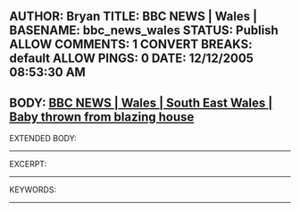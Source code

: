 AUTHOR: Bryan
TITLE: BBC NEWS | Wales |
BASENAME: bbc_news_wales
STATUS: Publish
ALLOW COMMENTS: 1
CONVERT BREAKS: __default__
ALLOW PINGS: 0
DATE: 12/12/2005 08:53:30 AM
-----
BODY:
<a title="BBC NEWS | Wales | South East Wales | Baby thrown from blazing house" href="http://news.bbc.co.uk/1/hi/wales/south_east/4518658.stm">BBC NEWS | Wales | South East Wales | Baby thrown from blazing house</a>
-----
EXTENDED BODY:

-----
EXCERPT:

-----
KEYWORDS:

-----


